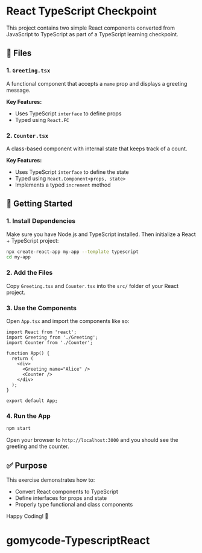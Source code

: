 # React TypeScript Checkpoint

This project contains two simple React components converted from JavaScript to TypeScript as part of a TypeScript learning checkpoint.

## 📁 Files

### 1. `Greeting.tsx`
A functional component that accepts a `name` prop and displays a greeting message.

**Key Features:**
- Uses TypeScript `interface` to define props
- Typed using `React.FC`

### 2. `Counter.tsx`
A class-based component with internal state that keeps track of a count.

**Key Features:**
- Uses TypeScript `interface` to define the state
- Typed using `React.Component<props, state>`
- Implements a typed `increment` method

## 🚀 Getting Started

### 1. Install Dependencies
Make sure you have Node.js and TypeScript installed. Then initialize a React + TypeScript project:

```bash
npx create-react-app my-app --template typescript
cd my-app
```

### 2. Add the Files

Copy `Greeting.tsx` and `Counter.tsx` into the `src/` folder of your React project.

### 3. Use the Components

Open `App.tsx` and import the components like so:

```tsx
import React from 'react';
import Greeting from './Greeting';
import Counter from './Counter';

function App() {
  return (
    <div>
      <Greeting name="Alice" />
      <Counter />
    </div>
  );
}

export default App;
```

### 4. Run the App

```bash
npm start
```

Open your browser to `http://localhost:3000` and you should see the greeting and the counter.

## ✅ Purpose

This exercise demonstrates how to:
- Convert React components to TypeScript
- Define interfaces for props and state
- Properly type functional and class components

Happy Coding! 🎉
# gomycode-TypescriptReact
